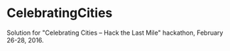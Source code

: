 # CelebratingCities

Solution for "Celebrating Cities – Hack the Last Mile" hackathon, February 26-28, 2016.
